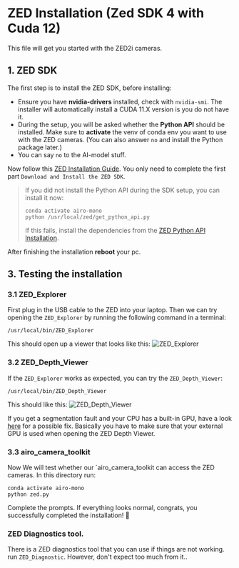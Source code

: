 # ZED Installation (Zed SDK 4 with Cuda 12)
This file will get you started with the ZED2i cameras.

## 1. ZED SDK
The first step is to install the ZED SDK, before installing:
* Ensure you have **nvidia-drivers** installed, check with `nvidia-smi`. The installer will automatically install a CUDA 11.X version is you do not have it.
* During the setup, you will be asked whether the **Python API** should be installed. Make sure to **activate** the venv of conda env you want to use with the ZED cameras. (You can also answer `no` and install the Python package later.)
* You can say `no` to the AI-model stuff.

Now follow this [ZED Installation Guide](https://www.stereolabs.com/docs/installation/linux/).
You only need to complete the first part `Download and Install the ZED SDK`.

 > If you did not install the Python API during the SDK setup, you can install it now:
> ```
> conda activate airo-mono
> python /usr/local/zed/get_python_api.py
>```
>If this fails, install the dependencies from the [ZED Python API Installation](https://www.stereolabs.com/docs/app-development/python/install/).

After finishing the installation **reboot** your pc.

## 3. Testing the installation
### 3.1 ZED_Explorer
First plug in the USB cable to the ZED into your laptop.
Then we can try opening the `ZED_Explorer` by running the following command in a terminal:
```
/usr/local/bin/ZED_Explorer
```
This should open up a viewer that looks like this:
![ZED_Explorer](https://i.imgur.com/DGz6aSR.png)

### 3.2 ZED_Depth_Viewer
If the `ZED_Explorer` works as expected, you can try the `ZED_Depth_Viewer`:
```
/usr/local/bin/ZED_Depth_Viewer

```
This should like this:
![ZED_Depth_Viewer](https://i.imgur.com/SzamB6J.png)

If you get a segmentation fault and your CPU has a built-in GPU, have a look [here](https://community.stereolabs.com/t/zed-depth-viewer-segmentation-fault-address-not-mapped-to-objec/994/25) for a possible fix. Basically you have to make sure that your external GPU is used when opening the ZED Depth Viewer.


### 3.3 airo_camera_toolkit
Now We will test whether our `airo_camera_toolkit can access the ZED cameras.
In this directory run:
```
conda activate airo-mono
python zed.py
```
Complete the prompts. If everything looks normal, congrats, you successfully completed the installation! :tada:

### ZED Diagnostics tool.

There is a ZED diagnostics tool that you can use if things are not working. run `ZED_Diagnostic`. However, don't expect too much from it..
